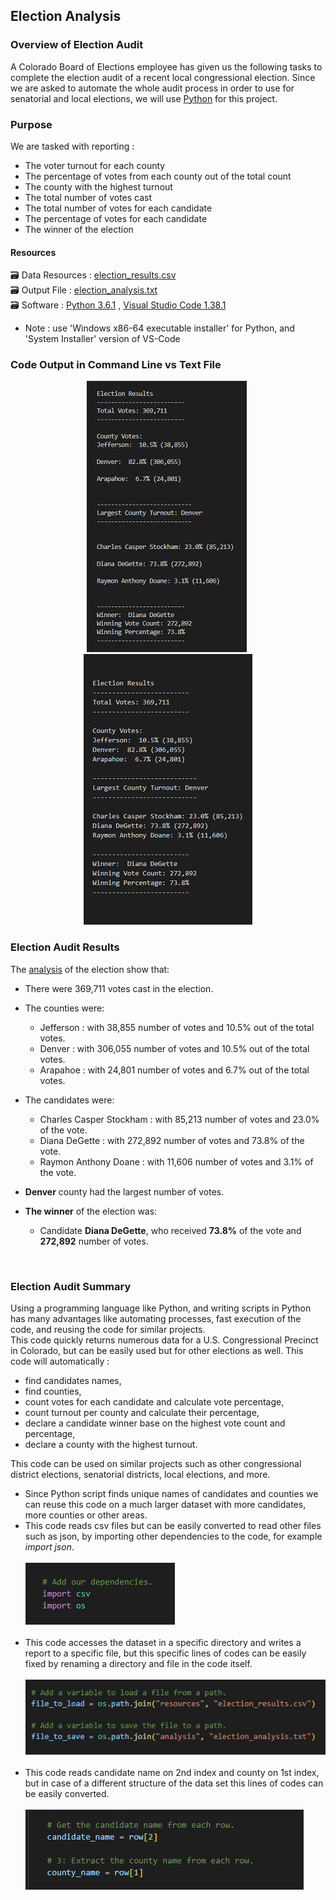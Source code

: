 ## Election Analysis

### Overview of Election Audit
A Colorado Board of Elections employee has given us the following tasks to complete the election audit of a recent local congressional election. Since we are asked to automate the whole audit process in order to use for senatorial and local elections, we will use [Python](https://www.python.org/doc/essays/blurb/) for this project.<br/>

### Purpose
We are tasked with reporting : 
- The voter turnout for each county
- The percentage of votes from each county out of the total count
- The county with the highest turnout
- The total number of votes cast
- The total number of votes for each candidate
- The percentage of votes for each candidate
- The winner of the election

#### Resources
:card_file_box: Data Resources : [election_results.csv](/resources/election_results.csv)<br/>
:card_file_box: Output File : [election_analysis.txt](/analysis/election_analysis.txt)<br/>
:card_file_box: Software :  [Python 3.6.1](https://www.python.org/downloads/windows/) &#44;  [Visual Studio Code 1.38.1](https://code.visualstudio.com/download)
- Note : use 'Windows x86-64 executable installer' for Python, and 'System Installer' version of VS-Code 


### Code Output in Command Line  vs   Text File

<p align="center">
  <img src="https://github.com/MousaviLaleh/Election_Analysis/blob/main/images/02.png">
  <img src="">
  <img src="https://github.com/MousaviLaleh/Election_Analysis/blob/main/images/01.png">
</p>


### Election Audit Results
The [analysis](/images/01.png) of the election show that:
- There were 369,711 votes cast in the election. 

- The counties were: 
    - Jefferson :  with 38,855 number of votes and 10.5% out of the total votes.
    - Denver    :  with 306,055 number of votes and 10.5% out of the total votes.
    - Arapahoe  :  with 24,801 number of votes and 6.7% out of the total votes.

- The candidates were:
    - Charles Casper Stockham :  with 85,213 number of votes and 23.0% of the vote.
    - Diana DeGette           :  with 272,892 number of votes and 73.8% of the vote.
    - Raymon Anthony Doane    :  with 11,606 number of votes and 3.1% of the vote.

- **Denver** county had the largest number of votes.

- **The winner** of the election was:
    - Candidate **Diana DeGette**, who received **73.8%** of the vote and **272,892** number of votes.
<br/>


### Election Audit Summary
Using a programming language like Python, and writing scripts in Python has many advantages like automating processes, fast execution of the code, and reusing the code for similar projects. <br/>
This code quickly returns numerous data for a U.S. Congressional Precinct in Colorado, but can be easily used but for other elections as well. This code will automatically :
- find candidates names,
- find counties,
- count votes for each candidate and calculate vote percentage,
- count turnout per county and calculate their percentage,
- declare a candidate winner base on the highest vote count and percentage,
- declare a county with the highest turnout.

This code can be used on similar projects such as other congressional district elections, senatorial districts, local elections, and more.<br/>

- Since Python script finds unique names of candidates and counties we can reuse this code on a much larger dataset with more candidates, more counties or other areas.
- This code reads csv files but can be easily converted to read other files such as json, by importing other dependencies to the code, for example *import json*.<br/><br/>
![03.png](/images/03.png) <br/><br/>
- This code accesses the dataset in a specific directory and writes a report to a specific file, but this specific lines of codes can be easily fixed by renaming a directory and file in the code itself.<br/><br/>
![04.png](/images/04.png) <br/><br/>
- This code reads candidate name on 2nd index and county on 1st index, but in case of a different structure of the data set this lines of codes can be easily converted. <br/><br/>
![05.png](/images/05.png)<br/>
<br/>


